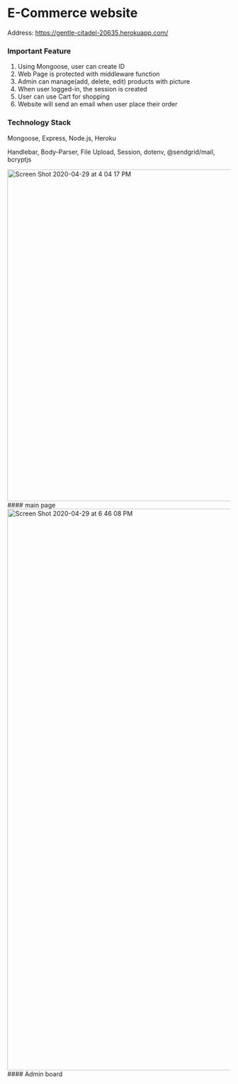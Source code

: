 # E-Commerce website

Address: https://gentle-citadel-20635.herokuapp.com/

### Important Feature

1. Using Mongoose, user can create ID
2. Web Page is protected with middleware function
3. Admin can manage(add, delete, edit) products with picture
4. When user logged-in, the session is created
5. User can use Cart for shopping
6. Website will send an email when user place their order

### Technology Stack
Mongoose, Express, Node.js, Heroku

Handlebar, Body-Parser, File Upload, Session, dotenv, @sendgrid/mail, bcryptjs

<img width="749" alt="Screen Shot 2020-04-29 at 4 04 17 PM" src="https://user-images.githubusercontent.com/57802941/80569227-6e7ef280-8a33-11ea-8cad-3326d2f7d512.png">
#### main page

<img width="1267" alt="Screen Shot 2020-04-29 at 6 46 08 PM" src="https://user-images.githubusercontent.com/57802941/80582513-d04a5700-8a49-11ea-8182-b9cb00690a64.png">
#### Admin board





